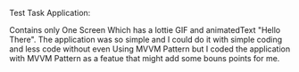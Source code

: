 Test Task Application:

Contains only One Screen Which has a lottie GIF and animatedText "Hello There".
The application was so simple and I could do it with simple coding and less code without even Using MVVM Pattern
but I coded the application with MVVM Pattern as a featue that might add some bouns points for me.
